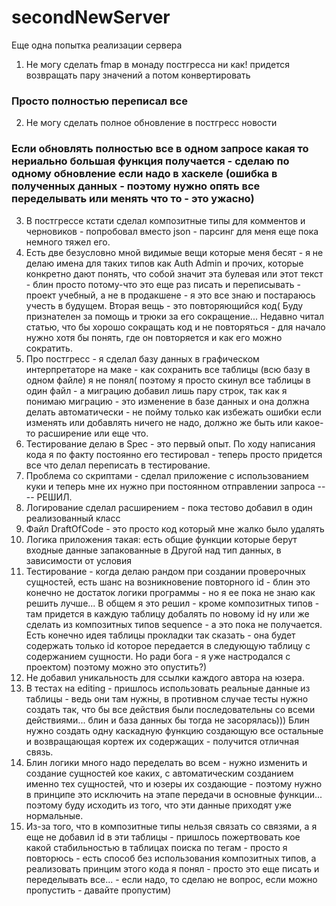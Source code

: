 # secondNewServer
Еще одна попытка реализации сервера

1. Не могу сделать fmap в монаду постгресса ни как! придется возвращать пару значений а потом конвертировать
### Просто полностью переписал все 
2. Не могу сделать полное обновление в постгресс новости  
### Если обновлять полностью все в одном запросе какая то нериально большая функция получается - сделаю по одному обновление если надо в хаскеле (ошибка в полученных данных - поэтому нужно опять все переделывать или менять что то - это ужасно)
3. В постгрессе кстати сделал композитные типы для комментов и черновиков - попробовал вместо  json - парсинг для меня еще пока немного тяжел его.
4. Есть две безусловно мной видимые вещи которые меня бесят - я не делаю имена для таких типов как Auth Admin и прочих, которые конкретно дают понять, что собой значит эта булевая или этот текст - блин просто потому-что это еще раз писать и переписывать -  проект учебный, а не в продакшене - я это все знаю и постараюсь учесть в будущем. Вторая вещь - это повторяющийся код( Буду признателен за помощь и трюки за его сокращение... Недавно читал статью, что бы хорошо сокращать код и не повторяться - для начало нужно хотя бы понять, где он повторяется и как его можно сократить.
5. Про постгресс - я сделал базу данных в графическом интерпретаторе на маке - как сохранить все таблицы (всю базу в одном файле) я не понял( поэтому я просто скинул все таблицы в один файл - а миграцию добавил лишь пару строк, так как я понимаю миграцию - это изменение в базе данных и она должна делать автоматически - не пойму только как избежать ошибки если изменять или добавлять ничего не надо, должно же быть или какое-то расширение или еще что.
6. Тестирование делаю в Spec - это первый опыт. По ходу написания кода я по факту постоянно его тестировал - теперь просто придется все что делал переписать в тестирование.
7. Проблема со скриптами - сделал приложение с использованием куки и теперь мне их нужно при постоянном отправлении запроса ---- РЕШИЛ.
8. Логирование сделал расширением - пока тестово добавил в один реализованный класс
9. Файл DraftOfCode - это просто код который мне жалко было удалять
10. Логика приложения такая: есть общие функции которые берут входные данные запакованные в Другой над тип данных, в зависимости от условия
11. Тестирование - когда делаю рандом при создании проверочных сущностей, есть шанс на возникновение повторного  id - блин это конечно не достаток логики программы - но я ее пока не знаю как решить лучше... В общем я это решил - кроме композитных типов - там придется в каждую таблицу добалять по новому id  ну или же сделать из композитных типов sequence - а это пока не получается.
Есть конечно идея таблицы прокладки так сказать - она будет содержать только id которое передается в следующую таблицу с содержанием сущности. Но ради бога - я уже настродался с проектом) поэтому можно это опустить?)
12. Не добавил уникальность для ссылки каждого автора на юзера.
13. В тестах на editing - пришлось использовать реальные данные из таблицы - ведь они там нужны, в противном случае тесты нужно создать так, что бы все действия были последовательны со всеми действиями... блин и база данных бы тогда не засорялась))) Блин нужно создать одну каскадную функцию создающую все остальные и возвращающая кортеж их содержащих - получится отличная связь.
14. Блин логики много надо переделать во всем -  нужно изменить и создание сущностей кое каких, с автоматическим созданием именно тех сущностей, что и юзеры их создающие - поэтому нужно в принципе это исключить на этапе передачи в основные функции... поэтому буду исходить из того, что эти данные приходят уже нормальные.
15. Из-за того, что в композитные типы нельзя связать со связями, а я еще не добавил id в эти таблицы - пришлось пожертвовать кое какой стабильностью в таблицах поиска по тегам - просто я повторюсь - есть способ без использования композитных типов, а реализовать принцим этого кода я понял - просто это еще писать и переделывать все... - если надо, то сделаю не вопрос, если можно пропустить - давайте пропустим)
